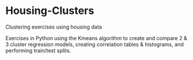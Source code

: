 # Housing-Clusters
Clustering exercises using housing data

Exercises in Python using the Kmeans algorithm to create and compare 2 & 3 cluster regression models, creating correlation tables & histograms, and performing train/test splits.
